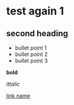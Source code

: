 # test again 1
## second heading
* bullet point 1
* bullet point 2
* bullet point 3


**bold**

_ittalic_


[link name](https://www.google.com/search?q=google+translate&rlz=1C1BYYL_svSE968SE968&oq=g&aqs=chrome.1.69i60j69i59l3j69i60l4.2116j0j7&sourceid=chrome&ie=UTF-8)


